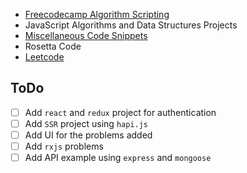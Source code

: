 * [Freecodecamp Algorithm Scripting](https://github.com/amangalvedhekar/interview-preparations/tree/master/freecodecamp-algorithm-questions)
* JavaScript Algorithms and Data Structures Projects
* [Miscellaneous Code Snippets](https://github.com/amangalvedhekar/interview-preparations/tree/master/miscellaneous-code-snippets)
* Rosetta Code
* [Leetcode](https://github.com/amangalvedhekar/interview-preparations/tree/master/leetcode)

## ToDo
- [ ] Add `react` and `redux` project for authentication
- [ ] Add `SSR` project using `hapi.js`
- [ ] Add UI for the problems added
- [ ] Add `rxjs` problems
- [ ] Add API example using `express` and `mongoose`
